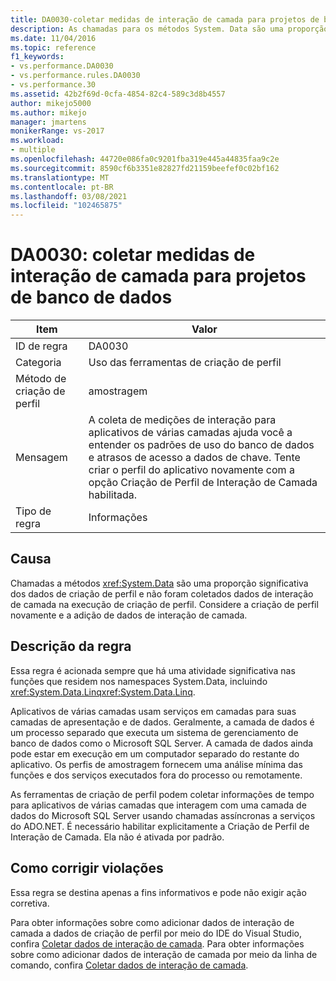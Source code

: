 ```yaml
---
title: DA0030-coletar medidas de interação de camada para projetos de banco de dados | Microsoft Docs
description: As chamadas para os métodos System. Data são uma proporção significativa dos dados de criação de perfil e você não coletou dados de interação de camada na execução da criação de perfil. Considere a criação de perfil novamente e a adição de dados de interação de camada.
ms.date: 11/04/2016
ms.topic: reference
f1_keywords:
- vs.performance.DA0030
- vs.performance.rules.DA0030
- vs.performance.30
ms.assetid: 42b2f69d-0cfa-4854-82c4-589c3d8b4557
author: mikejo5000
ms.author: mikejo
manager: jmartens
monikerRange: vs-2017
ms.workload:
- multiple
ms.openlocfilehash: 44720e086fa0c9201fba319e445a44835faa9c2e
ms.sourcegitcommit: 8590cf6b3351e82827fd21159beefef0c02bf162
ms.translationtype: MT
ms.contentlocale: pt-BR
ms.lasthandoff: 03/08/2021
ms.locfileid: "102465875"
---
```

# <a name="da0030-gather-tier-interaction-measurements-for-database-projects"></a>DA0030: coletar medidas de interação de camada para projetos de banco de dados

|Item|Valor|
|-|-|
|ID de regra|DA0030|
|Categoria|Uso das ferramentas de criação de perfil|
|Método de criação de perfil|amostragem|
|Mensagem|A coleta de medições de interação para aplicativos de várias camadas ajuda você a entender os padrões de uso do banco de dados e atrasos de acesso a dados de chave. Tente criar o perfil do aplicativo novamente com a opção Criação de Perfil de Interação de Camada habilitada.|
|Tipo de regra|Informações|

## <a name="cause"></a>Causa
 Chamadas a métodos <xref:System.Data> são uma proporção significativa dos dados de criação de perfil e não foram coletados dados de interação de camada na execução de criação de perfil. Considere a criação de perfil novamente e a adição de dados de interação de camada.

## <a name="rule-description"></a>Descrição da regra
 Essa regra é acionada sempre que há uma atividade significativa nas funções que residem nos namespaces System.Data, incluindo <xref:System.Data.Linq><xref:System.Data.Linq>.

 Aplicativos de várias camadas usam serviços em camadas para suas camadas de apresentação e de dados. Geralmente, a camada de dados é um processo separado que executa um sistema de gerenciamento de banco de dados como o Microsoft SQL Server. A camada de dados ainda pode estar em execução em um computador separado do restante do aplicativo. Os perfis de amostragem fornecem uma análise mínima das funções e dos serviços executados fora do processo ou remotamente.

 As ferramentas de criação de perfil podem coletar informações de tempo para aplicativos de várias camadas que interagem com uma camada de dados do Microsoft SQL Server usando chamadas assíncronas a serviços do ADO.NET. É necessário habilitar explicitamente a Criação de Perfil de Interação de Camada. Ela não é ativada por padrão.

## <a name="how-to-fix-violations"></a>Como corrigir violações
 Essa regra se destina apenas a fins informativos e pode não exigir ação corretiva.

 Para obter informações sobre como adicionar dados de interação de camada a dados de criação de perfil por meio do IDE do Visual Studio, confira [Coletar dados de interação de camada](../profiling/collecting-tier-interaction-data.md). Para obter informações sobre como adicionar dados de interação de camada por meio da linha de comando, confira [Coletar dados de interação de camada](../profiling/adding-tier-interaction-data-from-the-command-line.md).
